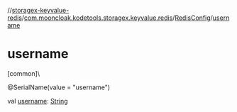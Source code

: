 //[storagex-keyvalue-redis](../../../index.md)/[com.mooncloak.kodetools.storagex.keyvalue.redis](../index.md)/[RedisConfig](index.md)/[username](username.md)

# username

[common]\

@SerialName(value = &quot;username&quot;)

val [username](username.md): [String](https://kotlinlang.org/api/latest/jvm/stdlib/kotlin/-string/index.html)
